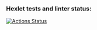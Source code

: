 ### Hexlet tests and linter status:
[![Actions Status](https://github.com/vitaliialymar/frontend-project-12/workflows/hexlet-check/badge.svg)](https://github.com/vitaliialymar/frontend-project-12/actions)